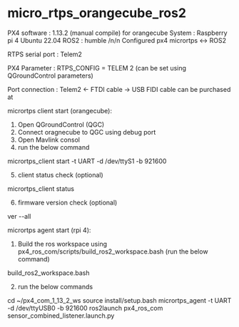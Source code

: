 # micro_rtps_orangecube_ros2
PX4 software : 1.13.2 (manual compile) for orangecube
System : Raspberry pi 4 Ubuntu 22.04
ROS2 : humble
/n/n
Configured px4 micrortps <-> ROS2

RTPS serial port : Telem2

PX4 Parameter :  RTPS_CONFIG = TELEM 2 (can be set using QGroundControl parameters)

Port connection :  Telem2 <- FTDI cable -> USB
FIDI cable can be purchased at 

micrortps client start (orangecube):
1. Open QGroundControl (QGC)
2. Connect oragnecube to QGC using debug port
3. Open Mavlink consol
4. run the below command

micrortps_client start -t UART -d /dev/ttyS1 -b 921600

5. client status check (optional)

micrortps_client status


6. firmware version check (optional)

ver --all



micrortps agent start (rpi 4):
1. Build the ros workspace using px4_ros_com/scripts/build_ros2_workspace.bash (run the below command)   

build_ros2_workspace.bash

2. run the below commands

cd ~/px4_com_1_13_2_ws
source install/setup.bash
micrortps_agent -t UART -d /dev/ttyUSB0 -b 921600
ros2launch px4_ros_com sensor_combined_listener.launch.py
